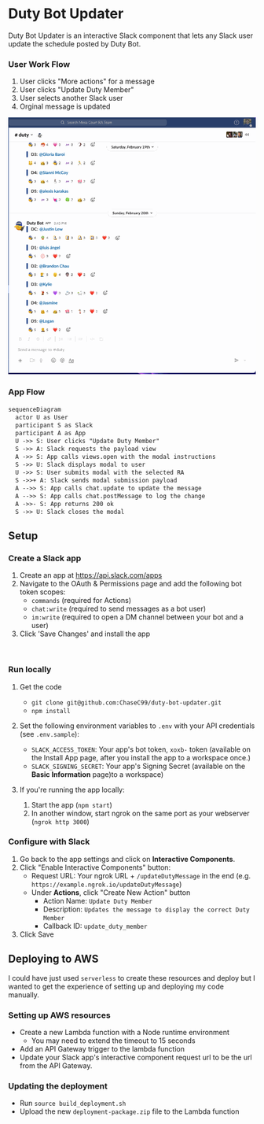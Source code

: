 # Duty Bot Updater
Duty Bot Updater is an interactive Slack component that lets any Slack user updat​e the schedule posted by Duty Bot.

### User Work Flow
1. User clicks "More actions" for a message
2. User clicks "Update Duty Member"
3. User selects another Slack user
4. Orginal message is updated  

![](screenshots/update_duty_message.gif)

### App Flow 
```mermaid
sequenceDiagram
  actor U as User
  participant S as Slack
  participant A as App
  U ->> S: User clicks "Update Duty Member"
  S ->> A: Slack requests the payload view
  A ->> S: App calls views.open with the modal instructions 
  S ->> U: Slack displays modal to user
  U ->> S: User submits modal with the selected RA
  S ->>+ A: Slack sends modal submission payload
  A -->> S: App calls chat.update to update the message
  A -->> S: App calls chat.postMessage to log the change
  A ->>- S: App returns 200 ok
  S ->> U: Slack closes the modal
```

## Setup

### Create a Slack app

1. Create an app at https://api.slack.com/apps
2. Navigate to the OAuth & Permissions page and add the following bot token scopes:
    * `commands` (required for Actions)
    * `chat:write` (required to send messages as a bot user)
    * `im:write` (required to open a DM channel between your bot and a user)
3. Click 'Save Changes' and install the app

​
### Run locally 
1. Get the code
    * `git clone git@github.com:ChaseC99/duty-bot-updater.git`
    * `npm install`

2. Set the following environment variables to `.env` with your API credentials (see `.env.sample`):
    * `SLACK_ACCESS_TOKEN`: Your app's bot token, `xoxb-` token (available on the Install App page, after you install the app to a workspace once.)
    * `SLACK_SIGNING_SECRET`: Your app's Signing Secret (available on the **Basic Information** page)to a workspace)  

3. If you're running the app locally:
    1. Start the app (`npm start`)
    1. In another window, start ngrok on the same port as your webserver (`ngrok http 3000`)
​

### Configure with Slack
1. Go back to the app settings and click on **Interactive Components**.
2. Click "Enable Interactive Components" button:
    * Request URL: Your ngrok URL + `/updateDutyMessage` in the end (e.g. `https://example.ngrok.io/updateDutyMessage`)
    * Under **Actions**, click "Create New Action" button
      * Action Name: `Update Duty Member`
      * Description: `Updates the message to display the correct Duty Member`
      * Callback ID: `update_duty_member`
3. Click Save
​

## Deploying to AWS  
I could have just used `serverless` to create these resources and deploy but I wanted to get the experience of setting up and deploying my code manually.

### Setting up AWS resources
- Create a new Lambda function with a Node runtime environment
    - You may need to extend the timeout to 15 seconds
- Add an API Gateway trigger to the lambda function
- Update your Slack app's interactive component request url to be the url from the API Gateway.

### Updating the deployment
- Run `source build_deployment.sh`
- Upload the new `deployment-package.zip` file to the Lambda function